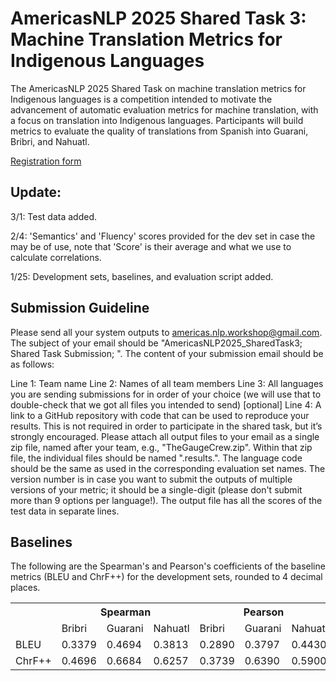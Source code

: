 
# AmericasNLP 2025 Shared Task 3: Machine Translation Metrics for Indigenous Languages

The AmericasNLP 2025 Shared Task on machine translation metrics for Indigenous languages is a competition intended to motivate the advancement of automatic evaluation metrics for machine translation, with a focus on translation into Indigenous languages. Participants will build metrics to evaluate the quality of translations from Spanish into Guarani, Bribri, and Nahuatl. 

[Registration form](https://docs.google.com/forms/d/e/1FAIpQLSfmV9gyab03pGGzzDJ9DohOf9AkDaZf_94RvTroqrGwJqr0VQ/viewform?usp=sharing)

## Update:

3/1: Test data added.

2/4: 'Semantics' and 'Fluency' scores provided for the dev set in case the may be of use, note that 'Score' is their average and what we use to calculate correlations.

1/25: Development sets, baselines, and evaluation script added.



## Submission Guideline
Please send all your system outputs to americas.nlp.workshop@gmail.com. The subject of your email should be "AmericasNLP2025_SharedTask3; Shared Task Submission; ". The content of your submission email should be as follows:

Line 1: Team name
Line 2: Names of all team members
Line 3: All languages you are sending submissions for in order of your choice (we will use that to double-check that we got all files you intended to send)
[optional] Line 4: A link to a GitHub repository with code that can be used to reproduce your results. This is not required in order to participate in the shared task, but it’s strongly encouraged. Please attach all output files to your email as a single zip file, named after your team, e.g., "TheGaugeCrew.zip". Within that zip file, the individual files should be named ".results.". The language code should be the same as used in the corresponding evaluation set names. The version number is in case you want to submit the outputs of multiple versions of your metric; it should be a single-digit (please don't submit more than 9 options per language!). The output file has all the scores of the test data in separate lines. 



## Baselines
The following are the Spearman's and Pearson's coefficients of the baseline metrics (BLEU and ChrF++) for the development sets, rounded to 4 decimal places.

<table>
  <tr>
    <th colspan="1"></th>
    <th colspan="3">Spearman</th>
    <th colspan="3">Pearson</th>
  </tr>
  <tr>
    <td></td>
    <td>Bribri</td>
    <td>Guarani</td>
    <td>Nahuatl</td>
    <td>Bribri</td>
    <td>Guarani</td>
    <td>Nahuatl</td>
  </tr>
  <tr>
    <td>BLEU</td>
    <td>0.3379</td>
    <td> 0.4694</td>
    <td>0.3813</td>
    <td>0.2890</td>
    <td>0.3797</td>
    <td>0.4430</td>
  </tr>
  <tr>
    <td>ChrF++</td>
    <td>0.4696</td>
    <td>0.6684</td>
    <td>0.6257</td>
    <td>0.3739</td>
    <td>0.6390</td>
    <td>0.5900</td>
  </tr>
</table>
